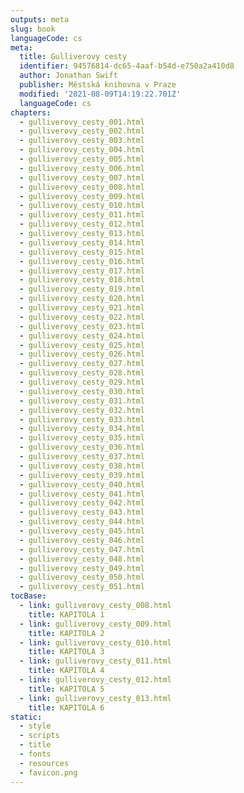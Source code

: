 ```yaml
---
outputs: meta
slug: book
languageCode: cs
meta:
  title: Gulliverovy cesty
  identifier: 94576814-dc65-4aaf-b54d-e750a2a410d8
  author: Jonathan Swift
  publisher: Městská knihovna v Praze
  modified: '2021-08-09T14:19:22.701Z'
  languageCode: cs
chapters:
  - gulliverovy_cesty_001.html
  - gulliverovy_cesty_002.html
  - gulliverovy_cesty_003.html
  - gulliverovy_cesty_004.html
  - gulliverovy_cesty_005.html
  - gulliverovy_cesty_006.html
  - gulliverovy_cesty_007.html
  - gulliverovy_cesty_008.html
  - gulliverovy_cesty_009.html
  - gulliverovy_cesty_010.html
  - gulliverovy_cesty_011.html
  - gulliverovy_cesty_012.html
  - gulliverovy_cesty_013.html
  - gulliverovy_cesty_014.html
  - gulliverovy_cesty_015.html
  - gulliverovy_cesty_016.html
  - gulliverovy_cesty_017.html
  - gulliverovy_cesty_018.html
  - gulliverovy_cesty_019.html
  - gulliverovy_cesty_020.html
  - gulliverovy_cesty_021.html
  - gulliverovy_cesty_022.html
  - gulliverovy_cesty_023.html
  - gulliverovy_cesty_024.html
  - gulliverovy_cesty_025.html
  - gulliverovy_cesty_026.html
  - gulliverovy_cesty_027.html
  - gulliverovy_cesty_028.html
  - gulliverovy_cesty_029.html
  - gulliverovy_cesty_030.html
  - gulliverovy_cesty_031.html
  - gulliverovy_cesty_032.html
  - gulliverovy_cesty_033.html
  - gulliverovy_cesty_034.html
  - gulliverovy_cesty_035.html
  - gulliverovy_cesty_036.html
  - gulliverovy_cesty_037.html
  - gulliverovy_cesty_038.html
  - gulliverovy_cesty_039.html
  - gulliverovy_cesty_040.html
  - gulliverovy_cesty_041.html
  - gulliverovy_cesty_042.html
  - gulliverovy_cesty_043.html
  - gulliverovy_cesty_044.html
  - gulliverovy_cesty_045.html
  - gulliverovy_cesty_046.html
  - gulliverovy_cesty_047.html
  - gulliverovy_cesty_048.html
  - gulliverovy_cesty_049.html
  - gulliverovy_cesty_050.html
  - gulliverovy_cesty_051.html
tocBase:
  - link: gulliverovy_cesty_008.html
    title: KAPITOLA 1
  - link: gulliverovy_cesty_009.html
    title: KAPITOLA 2
  - link: gulliverovy_cesty_010.html
    title: KAPITOLA 3
  - link: gulliverovy_cesty_011.html
    title: KAPITOLA 4
  - link: gulliverovy_cesty_012.html
    title: KAPITOLA 5
  - link: gulliverovy_cesty_013.html
    title: KAPITOLA 6
static:
  - style
  - scripts
  - title
  - fonts
  - resources
  - favicon.png
---
```

